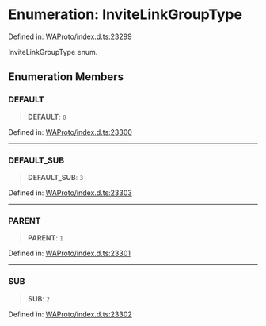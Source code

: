 # Enumeration: InviteLinkGroupType

Defined in: [WAProto/index.d.ts:23299](https://github.com/Fokusdotid/bail/blob/82f46c566476ac566bfd781dede14412fcdfb787/WAProto/index.d.ts#L23299)

InviteLinkGroupType enum.

## Enumeration Members

### DEFAULT

> **DEFAULT**: `0`

Defined in: [WAProto/index.d.ts:23300](https://github.com/Fokusdotid/bail/blob/82f46c566476ac566bfd781dede14412fcdfb787/WAProto/index.d.ts#L23300)

***

### DEFAULT\_SUB

> **DEFAULT\_SUB**: `3`

Defined in: [WAProto/index.d.ts:23303](https://github.com/Fokusdotid/bail/blob/82f46c566476ac566bfd781dede14412fcdfb787/WAProto/index.d.ts#L23303)

***

### PARENT

> **PARENT**: `1`

Defined in: [WAProto/index.d.ts:23301](https://github.com/Fokusdotid/bail/blob/82f46c566476ac566bfd781dede14412fcdfb787/WAProto/index.d.ts#L23301)

***

### SUB

> **SUB**: `2`

Defined in: [WAProto/index.d.ts:23302](https://github.com/Fokusdotid/bail/blob/82f46c566476ac566bfd781dede14412fcdfb787/WAProto/index.d.ts#L23302)
